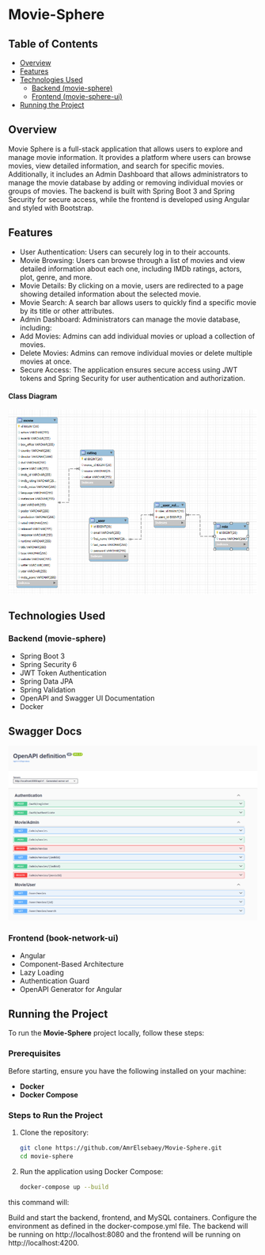# Movie-Sphere

## Table of Contents

- [Overview](#overview)
- [Features](#features)
- [Technologies Used](#technologies-used)
    - [Backend (movie-sphere)](#backend-movie-sphere)
    - [Frontend (movie-sphere-ui)](#frontend-movie-sphere-ui)
- [Running the Project](#Running-the-Project)


## Overview

Movie Sphere is a full-stack application that allows users to explore and manage movie information. It provides a platform where users can browse movies, view detailed information, and search for specific movies. Additionally, it includes an Admin Dashboard that allows administrators to manage the movie database by adding or removing individual movies or groups of movies. The backend is built with Spring Boot 3 and Spring Security for secure access, while the frontend is developed using Angular and styled with Bootstrap.

## Features

- User Authentication: Users can securely log in to their accounts.
- Movie Browsing: Users can browse through a list of movies and view detailed information about each one, including IMDb ratings, actors, plot, genre, and more.
- Movie Details: By clicking on a movie, users are redirected to a page showing detailed information about the selected movie.
- Movie Search: A search bar allows users to quickly find a specific movie by its title or other attributes.
- Admin Dashboard: Administrators can manage the movie database, including:
- Add Movies: Admins can add individual movies or upload a collection of movies.
- Delete Movies: Admins can remove individual movies or delete multiple movies at once.
- Secure Access: The application ensures secure access using JWT tokens and Spring Security for user authentication and authorization.

#### Class Diagram
![Class diagram](screenshots/class-diagram.png)

## Technologies Used

### Backend (movie-sphere)

- Spring Boot 3
- Spring Security 6
- JWT Token Authentication
- Spring Data JPA
- Spring Validation
- OpenAPI and Swagger UI Documentation
- Docker

## Swagger Docs
![Swagger Docs](screenshots/docs.png)

### Frontend (book-network-ui)

- Angular
- Component-Based Architecture
- Lazy Loading
- Authentication Guard
- OpenAPI Generator for Angular

## Running the Project

To run the **Movie-Sphere** project locally, follow these steps:

### Prerequisites

Before starting, ensure you have the following installed on your machine:

- **Docker**
- **Docker Compose**

### Steps to Run the Project

1. Clone the repository:
   ```bash
   git clone https://github.com/AmrElsebaey/Movie-Sphere.git
   cd movie-sphere
2. Run the application using Docker Compose:

    ```bash
    docker-compose up --build
this command will:

Build and start the backend, frontend, and MySQL containers.
Configure the environment as defined in the docker-compose.yml file.
The backend will be running on http://localhost:8080 and the frontend will be running on http://localhost:4200.






